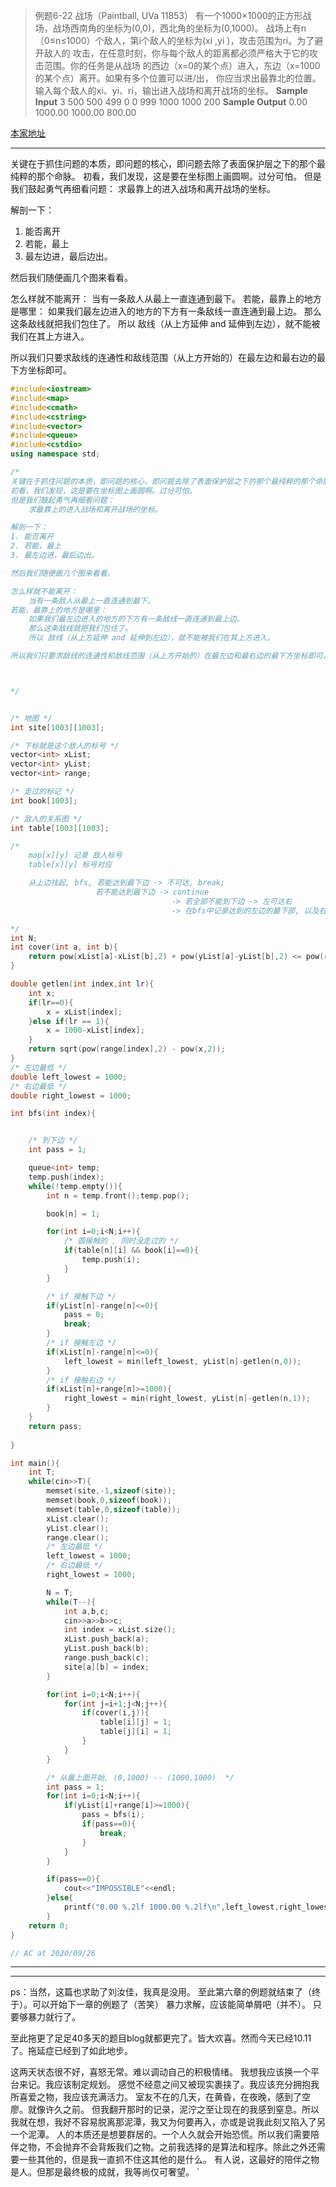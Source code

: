 >例题6-22 战场（Paintball, UVa 11853）
有一个1000×1000的正方形战场，战场西南角的坐标为(0,0)，西北角的坐标为(0,1000)。
战场上有n（0≤n≤1000）个敌人，第i个敌人的坐标为(xi
,yi
)，攻击范围为ri。为了避开敌人的
攻击，在任意时刻，你与每个敌人的距离都必须严格大于它的攻击范围。你的任务是从战场
的西边（x=0的某个点）进入，东边（x=1000的某个点）离开。如果有多个位置可以进/出，
你应当求出最靠北的位置。输入每个敌人的xi、yi、ri，输出进入战场和离开战场的坐标。
**Sample Input**
3
500 500 499
0 0 999
1000 1000 200
**Sample Output**
0.00 1000.00 1000.00 800.00

[本家地址](https://onlinejudge.org/index.php?option=com_onlinejudge&Itemid=8&category=838&page=show_problem&problem=2953)

---

关键在于抓住问题的本质，即问题的核心，即问题去除了表面保护层之下的那个最纯粹的那个命脉。
初看，我们发现，这是要在坐标图上画圆啊。过分可怕。
但是我们鼓起勇气再细看问题：
    求最靠上的进入战场和离开战场的坐标。

解剖一下：
1. 能否离开
2. 若能，最上
3. 最左边进，最后边出。

然后我们随便画几个图来看看。

怎么样就不能离开：
    当有一条敌人从最上一直连通到最下。
若能，最靠上的地方是哪里：
    如果我们最左边进入的地方的下方有一条敌线一直连通到最上边。
    那么这条敌线就把我们包住了。
    所以 敌线（从上方延伸 and 延伸到左边），就不能被我们在其上方进入。

所以我们只要求敌线的连通性和敌线范围（从上方开始的）在最左边和最右边的最下方坐标即可。




```cpp
#include<iostream>
#include<map>
#include<cmath>
#include<cstring>
#include<vector>
#include<queue>
#include<cstdio>
using namespace std;

/*
关键在于抓住问题的本质，即问题的核心，即问题去除了表面保护层之下的那个最纯粹的那个命脉。
初看，我们发现，这是要在坐标图上画圆啊。过分可怕。
但是我们鼓起勇气再细看问题：
    求最靠上的进入战场和离开战场的坐标。

解剖一下：
1. 能否离开
2. 若能，最上
3. 最左边进，最后边出。

然后我们随便画几个图来看看。

怎么样就不能离开：
    当有一条敌人从最上一直连通到最下。
若能，最靠上的地方是哪里：
    如果我们最左边进入的地方的下方有一条敌线一直连通到最上边。
    那么这条敌线就把我们包住了。
    所以 敌线（从上方延伸 and 延伸到左边），就不能被我们在其上方进入。

所以我们只要求敌线的连通性和敌线范围（从上方开始的）在最左边和最右边的最下方坐标即可。



*/


/* 地图 */
int site[1003][1003];

/* 下标就是这个敌人的标号 */
vector<int> xList;
vector<int> yList;
vector<int> range;

/* 走过的标记 */
int book[1003];

/* 敌人的关系图 */
int table[1003][1003];

/* 
    map[x][y] 记录 敌人标号
    table[x][y] 标号对应

    从上边找起, bfs, 若能达到最下边 -> 不可达, break;
                   若不能达到最下边 -> continue
                                    -> 若全部不能到下边 -> 左可达右
                                    -> 在bfs中记录达到的左边的最下部, 以及右边的最下部, 获取走

*/
int N;
int cover(int a, int b){
    return pow(xList[a]-xList[b],2) + pow(yList[a]-yList[b],2) <= pow(range[a]+range[b],2);
}

double getlen(int index,int lr){
    int x;
    if(lr==0){
        x = xList[index];
    }else if(lr == 1){
        x = 1000-xList[index];
    }
    return sqrt(pow(range[index],2) - pow(x,2));
}
/* 左边最低 */
double left_lowest = 1000;
/* 右边最低 */
double right_lowest = 1000;

int bfs(int index){


    /* 到下边 */
    int pass = 1;

    queue<int> temp;
    temp.push(index);
    while(!temp.empty()){
        int n = temp.front();temp.pop();

        book[n] = 1;

        for(int i=0;i<N;i++){
            /* 圆接触的 , 同时没走过的 */
            if(table[n][i] && book[i]==0){
                temp.push(i);
            }
        }

        /* if 接触下边 */
        if(yList[n]-range[n]<=0){
            pass = 0;
            break;
        }
        /* if 接触左边 */
        if(xList[n]-range[n]<=0){
            left_lowest = min(left_lowest, yList[n]-getlen(n,0));
        }
        /* if 接触右边 */
        if(xList[n]+range[n]>=1000){
            right_lowest = min(right_lowest, yList[n]-getlen(n,1));
        }
    }
    return pass;
    
}

int main(){
    int T;
    while(cin>>T){
        memset(site,-1,sizeof(site));
        memset(book,0,sizeof(book));
        memset(table,0,sizeof(table));
        xList.clear();
        yList.clear();
        range.clear();
        /* 左边最低 */
        left_lowest = 1000;
        /* 右边最低 */
        right_lowest = 1000;

        N = T;
        while(T--){
            int a,b,c;
            cin>>a>>b>>c;
            int index = xList.size();
            xList.push_back(a);
            yList.push_back(b);
            range.push_back(c);
            site[a][b] = index;   
        }

        for(int i=0;i<N;i++){
            for(int j=i+1;j<N;j++){
                if(cover(i,j)){
                    table[i][j] = 1;
                    table[j][i] = 1;
                }
            }
        }

        /* 从最上面开始, (0,1000) -- (1000,1000)  */
        int pass = 1;
        for(int i=0;i<N;i++){
            if(yList[i]+range[i]>=1000){
                pass = bfs(i);
                if(pass==0){
                    break;
                }
            }
        }

        if(pass==0){
            cout<<"IMPOSSIBLE"<<endl;
        }else{
            printf("0.00 %.2lf 1000.00 %.2lf\n",left_lowest,right_lowest);
        }
    return 0;
}

// AC at 2020/09/26 
```

---
---
ps：当然，这篇也求助了刘汝佳，我真是没用。
至此第六章的例题就结束了（终于）。可以开始下一章的例题了（苦笑）
暴力求解，应该能简单屑吧（并不）。
只要够暴力就行了。

至此拖更了足足40多天的题目blog就都更完了。皆大欢喜。然而今天已经10.11了。拖延症已经到了如此地步。

这两天状态很不好，喜怒无常。难以调动自己的积极情绪。
我想我应该换一个平台来记。我应该制定规划。
感觉不经意之间又被现实裹挟了。我应该充分拥抱我所喜爱之物，我应该充满活力。
室友不在的几天，在黄昏，在夜晚，感到了空廖。就像许久之前。
但我翻开那时的记录，泥泞之至让现在的我感到窒息。所以我就在想，我好不容易脱离那泥潭，我又为何要再入，亦或是说我此刻又陷入了另一个泥潭。
人的本质还是想要群居的。一个人久就会开始恐慌。所以我们需要陪伴之物，不会抛弃不会背叛我们之物。之前我选择的是算法和程序。除此之外还需要一些其他的，但是我一直抓不住这其他的是什么。
有人说，这最好的陪伴之物是人。但那是最终极的成就，我等尚仅可奢望。
`
